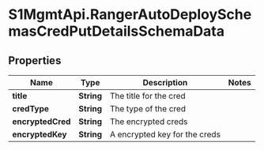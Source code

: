 # S1MgmtApi.RangerAutoDeploySchemasCredPutDetailsSchemaData

## Properties
Name | Type | Description | Notes
------------ | ------------- | ------------- | -------------
**title** | **String** | The title for the cred | 
**credType** | **String** | The type of the cred | 
**encryptedCred** | **String** | The encrypted creds | 
**encryptedKey** | **String** | A encrypted key for the creds | 


